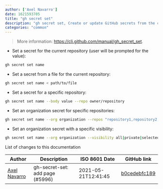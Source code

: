 ```yaml
---
author: ['Axel Navarro']
date: 1621593705
title: "gh secret set"
description: "gh secret set, Create or update GitHub secrets from the command line."
categories: "common"
---
```

> More information: <https://cli.github.com/manual/gh_secret_set>.

- Set a secret for the current repository (user will be prompted for the value):

```bash
gh secret set name
```

- Set a secret from a file for the current repository:

```bash
gh secret set name < path/to/file
```

- Set a secret for a specific repository:

```bash
gh secret set name --body value --repo owner/repository
```

- Set an organization secret for specific repositories:

```bash
gh secret set name --org organization --repos "repository1,repository2,..."
```

- Set an organization secret with a specific visibility:

```bash
gh secret set name --org organization --visibility all|private|selected
```
List of changes to this documentation


Author | Description | ISO 8601 Date | GitHub link
------|-----|-----|-----
[Axel Navarro](mailto:navarroaxel@gmail.com) | gh-secret-set: add page (#5996) | 2021-05-21T12:41:45 | [b0cedebfc189](https://github.com/tldr-pages/tldr/commit/b0cedebfc189328eb94c37f872d05b46ef946007)

